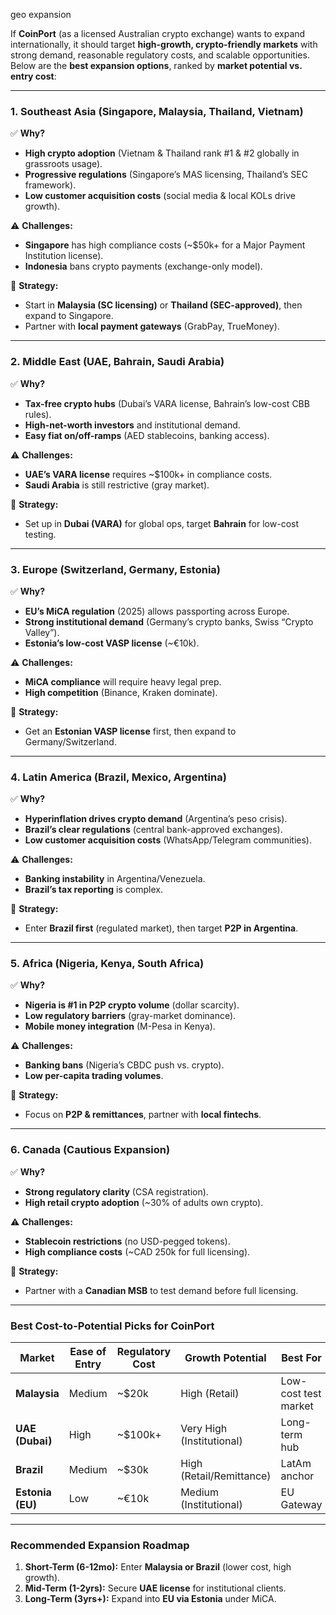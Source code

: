 geo expansion 

If **CoinPort** (as a licensed Australian crypto exchange) wants to expand internationally, it should target **high-growth, crypto-friendly markets** with strong demand, reasonable regulatory costs, and scalable opportunities. Below are the **best expansion options**, ranked by **market potential vs. entry cost**:

---

### **1. Southeast Asia (Singapore, Malaysia, Thailand, Vietnam)**  
✅ **Why?**  
   - **High crypto adoption** (Vietnam & Thailand rank #1 & #2 globally in grassroots usage).  
   - **Progressive regulations** (Singapore’s MAS licensing, Thailand’s SEC framework).  
   - **Low customer acquisition costs** (social media & local KOLs drive growth).  

⚠ **Challenges:**  
   - **Singapore** has high compliance costs (~$50k+ for a Major Payment Institution license).  
   - **Indonesia** bans crypto payments (exchange-only model).  

📌 **Strategy:**  
   - Start in **Malaysia (SC licensing)** or **Thailand (SEC-approved)**, then expand to Singapore.  
   - Partner with **local payment gateways** (GrabPay, TrueMoney).  

---

### **2. Middle East (UAE, Bahrain, Saudi Arabia)**  
✅ **Why?**  
   - **Tax-free crypto hubs** (Dubai’s VARA license, Bahrain’s low-cost CBB rules).  
   - **High-net-worth investors** and institutional demand.  
   - **Easy fiat on/off-ramps** (AED stablecoins, banking access).  

⚠ **Challenges:**  
   - **UAE’s VARA license** requires ~$100k+ in compliance costs.  
   - **Saudi Arabia** is still restrictive (gray market).  

📌 **Strategy:**  
   - Set up in **Dubai (VARA)** for global ops, target **Bahrain** for low-cost testing.  

---

### **3. Europe (Switzerland, Germany, Estonia)**  
✅ **Why?**  
   - **EU’s MiCA regulation** (2025) allows passporting across Europe.  
   - **Strong institutional demand** (Germany’s crypto banks, Swiss “Crypto Valley”).  
   - **Estonia’s low-cost VASP license** (~€10k).  

⚠ **Challenges:**  
   - **MiCA compliance** will require heavy legal prep.  
   - **High competition** (Binance, Kraken dominate).  

📌 **Strategy:**  
   - Get an **Estonian VASP license** first, then expand to Germany/Switzerland.  

---

### **4. Latin America (Brazil, Mexico, Argentina)**  
✅ **Why?**  
   - **Hyperinflation drives crypto demand** (Argentina’s peso crisis).  
   - **Brazil’s clear regulations** (central bank-approved exchanges).  
   - **Low customer acquisition costs** (WhatsApp/Telegram communities).  

⚠ **Challenges:**  
   - **Banking instability** in Argentina/Venezuela.  
   - **Brazil’s tax reporting** is complex.  

📌 **Strategy:**  
   - Enter **Brazil first** (regulated market), then target **P2P in Argentina**.  

---

### **5. Africa (Nigeria, Kenya, South Africa)**  
✅ **Why?**  
   - **Nigeria is #1 in P2P crypto volume** (dollar scarcity).  
   - **Low regulatory barriers** (gray-market dominance).  
   - **Mobile money integration** (M-Pesa in Kenya).  

⚠ **Challenges:**  
   - **Banking bans** (Nigeria’s CBDC push vs. crypto).  
   - **Low per-capita trading volumes**.  

📌 **Strategy:**  
   - Focus on **P2P & remittances**, partner with **local fintechs**.  

---

### **6. Canada (Cautious Expansion)**  
✅ **Why?**  
   - **Strong regulatory clarity** (CSA registration).  
   - **High retail crypto adoption** (~30% of adults own crypto).  

⚠ **Challenges:**  
   - **Stablecoin restrictions** (no USD-pegged tokens).  
   - **High compliance costs** (~CAD 250k for full licensing).  

📌 **Strategy:**  
   - Partner with a **Canadian MSB** to test demand before full licensing.  

---

### **Best Cost-to-Potential Picks for CoinPort**  
| **Market**       | **Ease of Entry** | **Regulatory Cost** | **Growth Potential** | **Best For**          |  
|------------------|------------------|---------------------|----------------------|-----------------------|  
| **Malaysia**     | Medium           | ~$20k               | High (Retail)        | Low-cost test market  |  
| **UAE (Dubai)**  | High             | ~$100k+             | Very High (Institutional) | Long-term hub |  
| **Brazil**       | Medium           | ~$30k               | High (Retail/Remittance) | LatAm anchor |  
| **Estonia (EU)** | Low              | ~€10k               | Medium (Institutional) | EU Gateway |  

---

### **Recommended Expansion Roadmap**  
1. **Short-Term (6-12mo):** Enter **Malaysia or Brazil** (lower cost, high growth).  
2. **Mid-Term (1-2yrs):** Secure **UAE license** for institutional clients.  
3. **Long-Term (3yrs+):** Expand into **EU via Estonia** under MiCA.  


